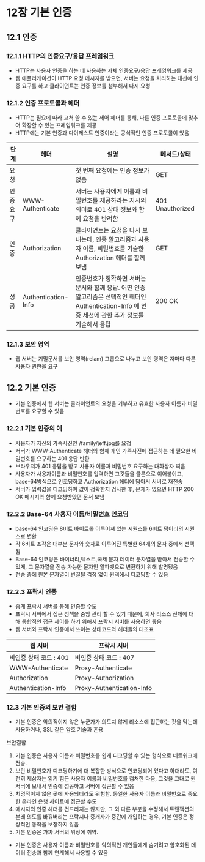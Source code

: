 # 12장 기본 인증
## 12.1 인증
### 12.1.1 HTTP의 인증요구/응답 프레임워크
- HTTP는 사용자 인증을 하는 데 사용하는 자체 인증요구/응답 프레임워크를 제공
- 웹 애플리케이션이 HTTP 요청 메시지를 받으면, 서버는 요청을 처리하는 대신에 인증 요구를 하고 클라이언트는 인증 정보를 첨부해서 다시 요청

### 12.1.2 인증 프로토콜과 헤더
- HTTP는 필요에 따라 고쳐 쓸 수 있는 제어 헤더를 통해, 다른 인증 프로토콜에 맞추어 확장할 수 있는 프레임워크를 제공
- HTTP에는 기본 인증과 다이제스트 인증이라는 공식적인 인증 프로토콜이 있음

| 단계 | 헤더 | 설명 | 메서드/상태 |
| --- | --- | --- | -------- |
| 요청 | | 첫 번째 요청에는 인증 정보가 없음 | GET |
| 인증 요구 | WWW-Authenticate | 서버는 사용자에게 이름과 비밀번호를 제공하라는 지시의 의미로 401 상태 정보와 함께 요청을 반려함 | 401 Unauthorized |
| 인증 | Authorization | 클라이언트는 요청을 다시 보내는데, 인증 알고리즘과 사용자 이름, 비밀번호를 기술한 Authorization 헤더를 함께 보냄 | GET |
| 성공 | Authentication-Info | 인증번호가 정확하면 서버는 문서와 함께 응답. 어떤 인증 알고리즘은 선택적인 헤더인 Authentication-Info 에 인증 세션에 관한 추가 정보를 기술해서 응답 | 200 OK |

### 12.1.3 보안 영역
- 웹 서버는 기밀문서를 보안 영역(relam) 그룹으로 나누고 보안 영역은 저마다 다른 사용자 권한을 요구

## 12.2 기본 인증
- 기본 인증에서 웹 서버는 클라이언트의 요청을 거부하고 유효한 사용자 이름과 비밀번호를 요구할 수 있음
### 12.2.1 기본 인증의 예
- 사용자가 자신의 가족사진인 /family/jeff.jpg를 요청
- 서버가 WWW-Authenticate 헤더와 함께 개인 가족사진에 접근하는 데 필요한 비밀번호를 요구하는 401 응답 반환
- 브라우저가 401 응답을 받고 사용자 이름과 비밀번호 요구하는 대화상자 띄움
- 사용자가 사용자이름과 비밀번호를 입력하면 그것들을 콜론으로 이어붙이고, base-64방식으로 인코딩하고 Authorization 헤더에 담아서 서버로 재전송
- 서버가 입력값을 디코딩하여 값이 정확한지 검사한 후, 문제가 없으면 HTTP 200 OK 메시지와 함께 요청받았던 문서 보냄

### 12.2.2 Base-64 사용자 이름/비밀번호 인코딩
- base-64 인코딩은 8비트 바이트롤 이루어져 있는 시퀀스를 6비트 덩어리의 시퀀스로 변환
- 각 6비트 조각은 대부분 문자와 숫자로 이루어진 특별한 64개의 문자 중에서 선택됨
- Base-64 인코딩은 바이너리,텍스트,국제 문자 데이터 문자열을 받아서 전송할 수 있게, 그 문자열을 전송 가능한 문자인 알파벳으로 변환하기 위해 발명됐음
- 전송 중에 원본 문자열이 변질될 걱정 없이 원격에서 디코딩할 수 있음

### 12.2.3 프락시 인증
- 중개 프락시 서버를 통해 인증할 수도
- 프락시 서버에서 접근 정책을 중앙 관리 할 수 있기 때문에, 회사 리소스 전체에 대해 통합적인 접근 제어를 하기 위해서 프락시 서버를 사용하면 좋음
- 웹 서버와 프락시 인증에서 쓰이는 상태코드와 헤더들의 대조표

| 웹 서버 | 프락시 서버 |
| --------- | -------------- |
| 비인증 상태 코드 : 401 | 비인증 상태 코드 : 407 |
| WWW-Authenticate | Proxy-Authenticate |
| Authorization | Proxy-Authorization |
| Authentication-Info | Proxy-Authentication-Info |

### 12.3 기본 인증의 보안 결함

- 기본 인증은 악의적이지 않은 누군가가 의도치 않게 리소스에 접근하는 것을 막는데 사용하거나, SSL 같은 암호 기술과 혼용

보안결함
1. 기본 인증은 사용자 이름과 비밀번호를  쉽게 디코딩할 수 있는 형식으로 네트워크에 전송.
2. 보안 비밀번호가 디코딩하기에 더 복잡한 방식으로 인코딩되어 있다고 하더라도, 여전히 제삼자는 읽기 힘든 사용자 이름과 비밀번호를 캡처한 다음, 그것을 그대로 원 서버에 보내서 인증에 성공하고 서버에 접근할 수 있음
3. 치명적이지 않은 곳에 사용되더라도 위험함. 동일한 사용자 이름과 비밀번호로 중요한 온라인 은행 사이트에 접근할 수도
4. 메시지의 인증 헤더를 건드리지는 않지만, 그 외 다른 부분을 수정해서 트랜잭션의 본래 의도를 바꿔버리는 프락시나 중개자가 중간에 개입하는 경우, 기본 인증은 정상적인 동작을 보장하지 않음
5. 기본 인증은 가짜 서버의 위장에 취약.

- 기본 인증은 사용자 이름과 비밀번호를 악의적인 개인들에게 숨기려고 암호화된 데이터 전송과 함께 연계해서 사용할 수 있음

